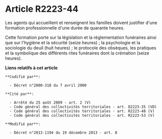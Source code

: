 # Article R2223-44

Les agents qui accueillent et renseignent les familles doivent justifier d'une formation professionnelle d'une durée de
quarante heures. 

Cette formation porte sur la législation et la réglementation funéraires ainsi que sur l'hygiène et la sécurité (seize
heures) ; la psychologie et la sociologie du deuil (huit heures) ; le protocole des obsèques, les pratiques et la symbolique
des différents rites funéraires dont la crémation (seize heures).

**Liens relatifs à cet article**

	**Codifié par**:

	  - Décret n°2000-318 du 7 avril 2000

	**Cité par**:

	  - Arrêté du 25 août 2009 - art. 2 (V)
	  - Code général des collectivités territoriales - art. D2223-35 (VD)
	  - Code général des collectivités territoriales - art. R2223-48 (V)
	  - Code général des collectivités territoriales - art. R2223-53 (V)

	**Modifié par**:

	  - Décret n°2013-1194 du 19 décembre 2013 - art. 8
